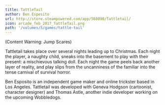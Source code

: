 ```yaml
---
title: TattleTail
author: Ben Espesito
url: http://store.steampowered.com/app/568090/Tattletail/
icon: arcade_feb_2017_TattleTail.png 
path: '/volumes/5/games/tattle-tail'
---
```

(Content Warning: Jump Scares)

Tattletail takes place over several nights leading up to Christmas. Each night the player, a
naughty child, sneaks into the basement to play with their present: a mischievous talking doll.
Each night the game peels back another layer of reality, and play slips from the uncanniness of
the familiar into the tense carnival of survival horror.

Ben Esposito is an independent game maker and online trickster based in Los Angeles. Tattletail
was developed with Geneva Hodgson (cartoonist, character designer) and Thomas Astle, another
indie developer working on the upcoming Wobbledogs.